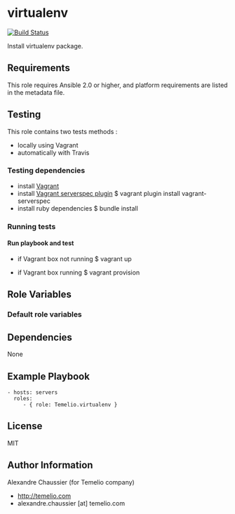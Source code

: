 # virtualenv

[![Build Status](https://travis-ci.org/Temelio/ansible-role-virtualenv.svg?branch=master)](https://travis-ci.org/Temelio/ansible-role-virtualenv)

Install virtualenv package.

## Requirements

This role requires Ansible 2.0 or higher,
and platform requirements are listed in the metadata file.

## Testing

This role contains two tests methods :
- locally using Vagrant
- automatically with Travis

### Testing dependencies
- install [Vagrant](https://www.vagrantup.com)
- install [Vagrant serverspec plugin](https://github.com/jvoorhis/vagrant-serverspec)
    $ vagrant plugin install vagrant-serverspec
- install ruby dependencies
    $ bundle install

### Running tests

#### Run playbook and test

- if Vagrant box not running
    $ vagrant up

- if Vagrant box running
    $ vagrant provision

## Role Variables

### Default role variables

## Dependencies

None

## Example Playbook

    - hosts: servers
      roles:
         - { role: Temelio.virtualenv }

## License

MIT

## Author Information

Alexandre Chaussier (for Temelio company)
- http://temelio.com
- alexandre.chaussier [at] temelio.com

